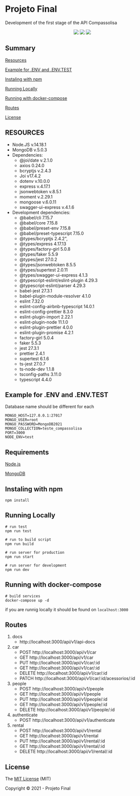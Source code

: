 # Projeto Final

Development of the first stage of the API Compassolisa

<p align="center">
  <img src="http://img.shields.io/static/v1?label=License&message=MIT&color=green&style=for-the-badge"/>
  <img src="http://img.shields.io/static/v1?label=Node&message=14.18.1&color=green&style=for-the-badge&logo=node.js"/>
   <img src="http://img.shields.io/static/v1?label=STATUS&message=EM%20DESENVOLVIMENTO&color=RED&style=for-the-badge"/>
</p>

## Summary

[Resources](#resources)

[Example for .ENV and .ENV.TEST](#example-for-.env-and-.env.test)

[Instaling with npm](#instaling-with-npm)

[Running Locally](#running-locally)

[Running with docker-compose](#running-with-docker-compose)

[Routes](#routes)

[License](#license)

## RESOURCES

- Node.JS v.14.18.1
- MongoDB v.5.0.3
- Dependencies:
  - @joi/date v.2.1.0
  - axios 0.24.0
  - bcryptjs v.2.4.3
  - Joi v17.4.2
  - dotenv v.10.0.0
  - express v.4.17.1
  - jsonwebtoken v.8.5.1
  - moment v.2.29.1
  - mongoose v.6.0.11
  - swagger-ui-express v.4.1.6
- Development dependencies:
   - @babel/cli 7.15.7
   - @babel/core 7.15.8
   - @babel/preset-env 7.15.8
   - @babel/preset-typescript 7.15.0
   - @types/bcryptjs 2.4.2",
   - @types/express 4.17.13
   - @types/factory-girl 5.0.8
   - @types/faker 5.5.9
   - @types/jest 27.0.2
   - @types/jsonwebtoken 8.5.5
   - @types/supertest 2.0.11
   - @types/swagger-ui-express 4.1.3
   - @typescript-eslint/eslint-plugin 4.29.3
   - @typescript-eslint/parser 4.29.3
   - babel-jest 27.3.1
   - babel-plugin-module-resolver 4.1.0
   - eslint 7.32.0
   - eslint-config-airbnb-typescript 14.0.1
   - eslint-config-prettier 8.3.0
   - eslint-plugin-import 2.22.1
   - eslint-plugin-node 11.1.0
   - eslint-plugin-prettier 4.0.0
   - eslint-plugin-promise 4.2.1
   - factory-girl 5.0.4
   - faker 5.5.3
   - jest 27.3.1
   - prettier 2.4.1
   - supertest 6.1.6
   - ts-jest 27.0.7
   - ts-node-dev 1.1.8
   - tsconfig-paths 3.11.0
   - typescript 4.4.0
## Example for .ENV and .ENV.TEST

Database name should be different for each

```
MONGO_HOST=127.0.0.1:27017
MONGO_USER=root
MONGO_PASSWORD=MongoDB2021
MONGO_COLLECTION=teste_compassolisa
PORT=3000
NODE_ENV=test
```

## Requirements

[Node.js](https://nodejs.org/en/)

[MongoDB](https://www.mongodb.com/pt-br)

## Instaling with npm

```
npm install
```

## Running Locally

```
# run test
npm run test

# run to build script
npm run build

# run server for production
npm run start

# run server for development
npm run dev
```

## Running with docker-compose

```
# build services
docker-compose up -d
```

if you are runnig locally it should be found on `localhost:3000`

## Routes

1. docs
   - http://localhost:3000/api/v1/api-docs
2. car
   - POST http://localhost:3000/api/v1/car
   - GET http://localhost:3000/api/v1/car
   - PUT http://localhost:3000/api/v1/car/:id
   - GET http://localhost:3000/api/v1/car/:id
   - DELETE http://localhost:3000/api/v1/car/:id
   - PATCH http://localhost:3000/api/v1/car/:id/acessorios/:id
3. people
   - POST http://localhost:3000/api/v1/people
   - GET http://localhost:3000/api/v1/people
   - PUT http://localhost:3000/api/v1/people/:id
   - GET http://localhost:3000/api/v1/people/:id
   - DELETE http://localhost:3000/api/v1/people/:id
4. authenticate
   - POST http://localhost:3000/api/v1/authenticate
5. rental
   - POST http://localhost:3000/api/v1/rental
   - GET http://localhost:3000/api/v1/rental
   - PUT http://localhost:3000/api/v1/rental/:id
   - GET http://localhost:3000/api/v1/rental/:id
   - DELETE http://localhost:3000/api/v1/rental/:id

## License

The [MIT License]() (MIT)

Copyright :copyright: 2021 - Projeto Final
